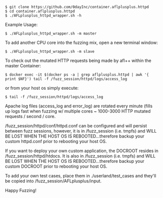 ```
$ git clone https://github.com/0dayInc/container.aflplusplus.httpd
$ cd container.aflplusplus.httpd
$ ./AFLplusplus_httpd_wrapper.sh -h
```

Example Usage:
```
$ ./AFLplusplus_httpd_wrapper.sh -m master
```

To add another CPU core into the fuzzing mix, open a new terminal window:
```
$ ./AFLplusplus_httpd_wrapper.sh -m slave
```

To check out the mutated HTTP requests being made by afl++ within the master Container:
```
$ docker exec -it $(docker ps -a | grep aflplusplus.httpd | awk '{ print $NF}') tail -f /fuzz_session/httpd/logs/access_log
```

or from your host os simply execute:
```
$ tail -f /fuzz_session/httpd/logs/access_log
```

Apache log files (access_log and error_log) are rotated every minute (fills up logs fast when fuzzing w/ multiple cores ~ 1000-3000 HTTP mutated requests / second / core.


/fuzz_session/httpd/conf/httpd.conf can be configured and will persist between fuzz sessions, however, it is in /fuzz_session (i.e. tmpfs) and WILL BE LOST WHEN THE HOST OS IS REBOOTED...therefore backup your custom httpd.conf prior to rebooting your host OS.

If you want to deploy your own custom application, the DOCROOT resides in /fuzz_session/httpd/htdocs.  It is also in /fuzz_session (i.e. tmpfs) and WILL BE LOST WHEN THE HOST OS IS REBOOTED...therefore backup your custom DOCROOT prior to rebooting your host OS.

To add your own test cases, place them in ./userland/test_cases and they'll be copied into /fuzz_session/AFLplusplus/input.

Happy Fuzzing!

